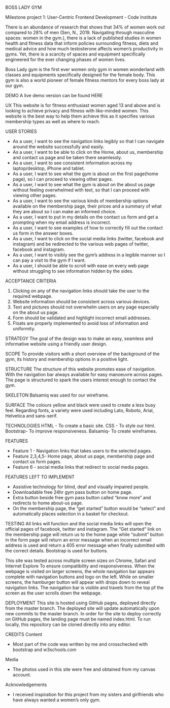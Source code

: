 BOSS LADY GYM

Milestone project 1: User-Centric Frontend Development - Code Institute

There is an abundance of research that shows that 34% of women work out compared to 28% of men (Sen, N., 2019. Navigating through masculine spaces: women in the gym.), there is a lack of published studies in women health and fitness data that inform policies surrounding fitness, diets and medical advice and how much testosterone affects women’s productivity in gyms. Yet, there is a scarcity of spaces and equipment specifically engineered for the ever changing phases of women lives.

Boss Lady gym is the first ever women only gym in women wonderland with classes and equipments specifically designed for the female body. This gym is also a world pioneer of female fitness mentors for every boss lady at our gym.


DEMO
A live demo version can be found HERE


UX
This website is for fitness enthusiast women aged 13 and above and is looking to achieve privacy and fitness with like-minded women. This website is the best way to help them achieve this as it specifies various membership types as well as where to reach.

USER STORIES
* As a user, I want to see the navigation links legibly so that I can navigate around the website successfully and easily.
* As a user, I want to be able to click on the Home, about us, membership and contact us page and be taken there seamlessly.
* As a user, I want to see consistent information across my laptop/desktop, iPhone and tablet.
* As a user, I want to see what the gym is about on the first page(home page), so I can proceed to viewing other pages.
* As a user, I want to see what the gym is about on the about us page without feeling overwhelmed with text, so that I can proceed with viewing other pages.
* As a user, I want to see the various kinds of membership options available on the membership page, their prices and a summary of what they are about so I can make an informed choice.
* As a user, I want to put in my details on the contact us form and get a prompting when my email address is incorrect.
* As a user, I want to see examples of how to correctly fill out the contact us form in the answer boxes.
* As a user, I want to click on the social media links (twitter, facebook and instagram) and be redirected to the various web pages of twitter, facebook and instagram.
* As a user, I want to visibly see the gym’s address in a legible manner so I can pay a visit to the gym if I want.
* As a user, I should be able to scroll with ease on every web page without struggling to see information hidden by the sides.

ACCEPTANCE CRITERIA
1. Clicking on any of the navigation links should take the user to the required webpage.
2. Website information should be consistent across various devices.
3. Text and pictures should not overwhelm users on any page especially on the about us page.
4. Form should be validated and highlight incorrect email addresses.
5. Floats are properly implemented to avoid loss of information and uniformity.

STRATEGY
The goal of the design was to make an easy, seamless and informative website using a friendly user design.

SCOPE
To provide visitors with a short overview of the background of the gym, its history and membership options in a positive light.

STRUCTURE
The structure of this website promotes ease of navigation. With the navigation bar always available for easy manoeuvre across pages. The page is structured to spark the users interest enough to contact the gym.

SKELETON
Balsamiq was used for our wireframe.

SURFACE
The colours yellow and black were used to create a less busy feel. Regarding fonts, a variety were used including Lato, Roboto, Arial, Helvetica and sans-serif.

TECHNOLOGIES
HTML - To create a basic site.
CSS - To style our html.
Bootstrap- To improve responsiveness.
Balsamiq- To create wireframes.


FEATURES
* Feature 1 - Navigation links that takes users to the selected pages.
* Feature 2,3,4,5- Home page, about us page, membership page and contact us form pages.
* Feature 6 - social media links that redirect to social media pages.


FEATURES LEFT TO IMPLEMENT
* Assistive technology for blind, deaf and visually impaired people.
* Downloadable free 24hr  gym pass button on home page.
* Extra button beside free gym pass button called “know more” and redirects to home about-us page.
* On the membership page, the “get started” button would be “select” and automatically places selection in a basket for checkout.


TESTING
All links will function and the social media links will open the official pages of facebook, twitter and instagram. The “Get started“ link on the membership page will return us to the home page while “submit” button in the form page will return an error message when an incorrect email address is used and return a 405 error message when finally submitted with the correct details. Bootstrap is used for buttons.

This site was tested across multiple screen sizes on Chrome, Safari and Internet Explore To ensure compatibility and responsiveness. 
When the webpage is visited on larger screens, the whole navigation bar appears complete with navigation buttons and logo on the left. While on smaller screens, the hamburger button will appear with drops down to reveal navigation links.
The navigation bar is visible and travels from the top pf the screen as the user scrolls down the webpage.

DEPLOYMENT
This site is hosted using GitHub pages, deployed directly from the master branch. The deployed site will update automatically upon new commits to the master branch. In order for the site to deploy correctly on GitHub pages, the landing page must be named index.html.
To run locally, this repository  can be cloned directly into any editor.


CREDITS
Content
* Most part of the code was written by me and crosschecked with bootstrap and w3schools.com

Media
* The photos used in this site were free and obtained from my canvas account.

Acknowledgements
* I received inspiration for this project from my sisters and girlfriends who have always wanted a women’s only gym.




































